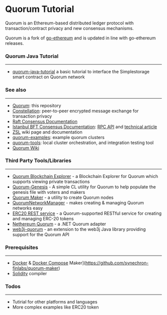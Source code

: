# Quorum Tutorial

Quorum is an Ethereum-based distributed ledger protocol with transaction/contract privacy and new consensus mechanisms.

Quorum is a fork of [go-ethereum](https://github.com/ethereum/go-ethereum) and is updated in line with go-ethereum releases.

### Quorum Java Tutorial
---
- [quorum-java-tutorial](https://github.com/SoftJourn/quorum-tutorial/tree/master/quorum-java-tutorial) a basic tutorial to interface the Simplestorage smart contract on Quorum network

### See also
---
- [Quorum](https://github.com/jpmorganchase/quorum): this repository
- [Constellation](https://github.com/jpmorganchase/constellation): peer-to-peer encrypted message exchange for transaction  privacy
- [Raft Consensus Documentation](https://github.com/jpmorganchase/quorum/blob/master/raft/doc.md)
- [Istanbul BFT Consensus Documentation](https://github.com/ethereum/EIPs/issues/650): [RPC API](https://github.com/getamis/go-ethereum/wiki/RPC-API) and [technical article](https://medium.com/getamis/istanbul-bft-ibft-c2758b7fe6ff)
- [ZSL](https://github.com/jpmorganchase/quorum/wiki/ZSL) wiki page and documentation
- [quorum-examples](https://github.com/jpmorganchase/zsl-q/blob/master/README.md): example quorum clusters
- [quorum-tools](https://github.com/jpmorganchase/quorum-tools): local cluster orchestration, and integration testing tool
- [Quorum Wiki](https://github.com/jpmorganchase/quorum/wiki)

### Third Party Tools/Libraries
---
- [Quorum Blockchain Explorer](https://github.com/blk-io/blk-explorer-free) - a Blockchain Explorer for Quorum which supports viewing private transactions
- [Quorum-Genesis](https://github.com/davebryson/quorum-genesis) - A simple CL utility for Quorum to help populate the genesis file with voters and makers
- [Quorum Maker](https://github.com/synechron-finlabs/quorum-maker) - a utility to create Quorum nodes
- [QuorumNetworkManager](https://github.com/ConsenSys/QuorumNetworkManager) - makes creating & managing Quorum networks easy
- [ERC20 REST service](https://github.com/blk-io/erc20-rest-service) - a Quorum-supported RESTful service for creating and managing ERC-20 tokens
- [Nethereum Quorum](https://github.com/Nethereum/Nethereum/tree/master/src/Nethereum.Quorum) - a .NET Quorum adapter
- [web3j-quorum](https://github.com/web3j/quorum) - an extension to the web3j Java library providing support for the Quorum API

### Prerequisites
---
  - [Docker](https://www.docker.com/) & [Docker Compose](https://docs.docker.com/compose/)
 Maker](https://github.com/synechron-finlabs/quorum-maker)
  - [Solidity](https://github.com/ethereum/solidity) compiler

### Todos
---
 - Tutirial for other platforms and languages
 - More complex examples like ERC20 token



